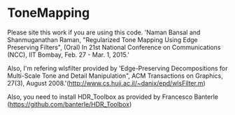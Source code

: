 # ToneMapping

Please site this work if you are using this code. 
'Naman Bansal and Shanmuganathan Raman, "Regularized Tone Mapping Using Edge Preserving Filters", (Oral) In 21st National Conference on Communications (NCC), IIT Bombay, Feb. 27 - Mar. 1, 2015.'

Also, I'm refering wlsfilter provided by 'Edge-Preserving Decompositions for Multi-Scale Tone and Detail Manipulation", ACM Transactions on Graphics, 27(3), August 2008.'(http://www.cs.huji.ac.il/~danix/epd/wlsFilter.m)

Also, you need to install HDR_Toolbox as provided by Francesco Banterle (https://github.com/banterle/HDR_Toolbox)
